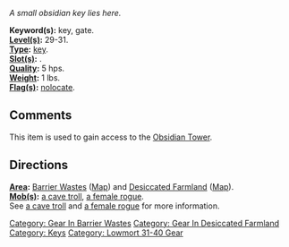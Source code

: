 *A small obsidian key lies here.*

**Keyword(s):** key, gate.  
**[Level(s)](Object_Level.md "wikilink"):** 29-31.  
**[Type](:Category:_Object_Types.md "wikilink"):**
[key](:Category:_Keys.md "wikilink").  
**[Slot(s)](Object_Slots.md "wikilink"):** <held>.  
**[Quality](Object_Quality.md "wikilink"):** 5 hps.  
**[Weight](Object_Weight.md "wikilink"):** 1 lbs.  
**[Flag(s)](:Category:_Object_Flags.md "wikilink"):**
[nolocate](NoLocate_Flag.md "wikilink").  

## Comments

This item is used to gain access to the [Obsidian
Tower](:Category:Obsidian_Tower.md "wikilink").

## Directions

**[Area](:Category:_Areas.md "wikilink"):** [Barrier
Wastes](:Category:_Barrier_Wastes.md "wikilink")
([Map](Barrier_Wastes_Map.md "wikilink")) and [Desiccated
Farmland](:Category:_Desiccated_Farmland.md "wikilink")
([Map](Desiccated_Farmland_Map.md "wikilink")).  
**[Mob(s)](:Category:_Mobs.md "wikilink"):** [a cave
troll](Cave_Troll.md "wikilink"), [a female
rogue](Female_Rogue.md "wikilink").  
See [a cave troll](Cave_Troll.md "wikilink") and [a female
rogue](Female_Rogue.md "wikilink") for more information.  

[Category: Gear In Barrier
Wastes](Category:_Gear_In_Barrier_Wastes "wikilink") [Category: Gear In
Desiccated Farmland](Category:_Gear_In_Desiccated_Farmland "wikilink")
[Category: Keys](Category:_Keys "wikilink") [Category: Lowmort 31-40
Gear](Category:_Lowmort_31-40_Gear "wikilink")
